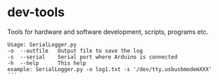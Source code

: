 dev-tools
=========

Tools for hardware and software development, scripts, programs etc.

```
Usage: SerialLogger.py
-o	--outfile	Output file to save the log
-s	--serial	Serial port where Arduino is connected
-h	--help		This help
example: SerialLogger.py -o log1.txt -s '/dev/tty.usbusbmodemXXX'
´´´
